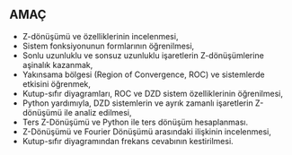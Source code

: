 ## AMAÇ
- Z-dönüşümü ve özelliklerinin incelenmesi,
- Sistem fonksiyonunun formlarının öğrenilmesi,
- Sonlu uzunluklu ve sonsuz uzunluklu işaretlerin Z-dönüşümlerine aşinalık kazanmak,
- Yakınsama bölgesi (Region of Convergence, ROC) ve sistemlerde etkisini öğrenmek,
- Kutup-sıfır diyagramları, ROC ve DZD sistem özelliklerinin öğrenilmesi,
- Python yardımıyla, DZD sistemlerin ve ayrık zamanlı işaretlerin Z-dönüşümü ile analiz edilmesi,
- Ters Z-Dönüşümü ve Python ile ters dönüşüm hesaplanması.
- Z-Dönüşümü ve Fourier Dönüşümü arasındaki ilişkinin incelenmesi,
- Kutup-sıfır diyagramından frekans cevabının kestirilmesi.
